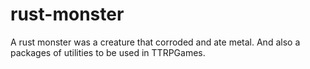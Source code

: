 # rust-monster
A rust monster was a creature that corroded and ate metal. And also a packages of utilities to be used in TTRPGames.
